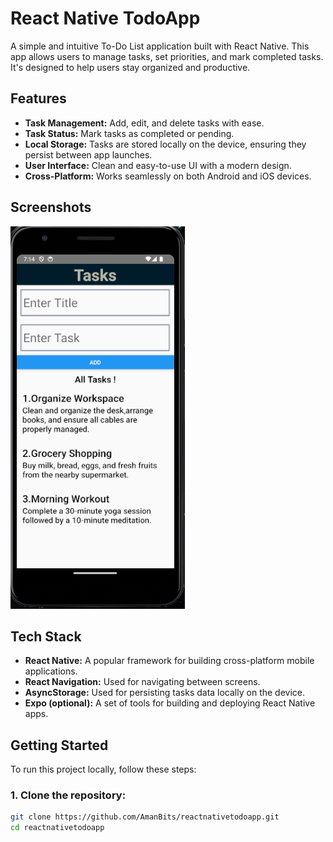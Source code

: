 # React Native TodoApp

A simple and intuitive To-Do List application built with React Native. This app allows users to manage tasks, set priorities, and mark completed tasks. It's designed to help users stay organized and productive.

## Features

- **Task Management:** Add, edit, and delete tasks with ease.
- **Task Status:** Mark tasks as completed or pending.
- **Local Storage:** Tasks are stored locally on the device, ensuring they persist between app launches.
- **User Interface:** Clean and easy-to-use UI with a modern design.
- **Cross-Platform:** Works seamlessly on both Android and iOS devices.

## Screenshots

![TodoApp Screenshot](./assets/todoapp-screenshot.png)

## Tech Stack

- **React Native:** A popular framework for building cross-platform mobile applications.
- **React Navigation:** Used for navigating between screens.
- **AsyncStorage:** Used for persisting tasks data locally on the device.
- **Expo (optional):** A set of tools for building and deploying React Native apps.

## Getting Started

To run this project locally, follow these steps:

### 1. Clone the repository:

```bash
git clone https://github.com/AmanBits/reactnativetodoapp.git
cd reactnativetodoapp
